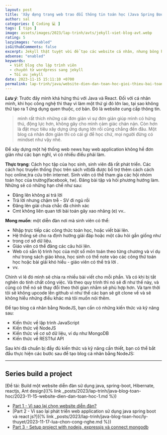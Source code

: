 ```yaml
---
layout: post
title: 'Xây dựng trang web trao đổi thông tin toán học (Java Spring Boot + React JS).'
author: sal
categories: [ Coding 💻 ]
tags: [ tips ]
image: assets/images/2023/lap-trinh/avts/jekyll-viet-blog-avt.webp
rating: 5
lazyimages: "enabled"
isGithubComments: false
excerpt: Jekyll thật tuyệt vời để tạo các website cá nhân, nhưng bông hồng nào mà chả có gai!. Bài viết này mình muốn hướng đến các bạn đã có hiểu biết về phát triển web. Các bạn beginer hay các bạn có nhu cầu làm một blog cá nhân có thể tham khảo để hiểu rõ ưu nhược điểm của Wordpress cũng như Jekyll
adsense: "enabled"
keywords:
  - Viết blog cho lập trình viên
  - chuyển từ wordpress sang jekyll
  - Tối ưu jekyll
date: 2023-11-15 15:11:10 +0700
permalink: lap-trinh/java/website-dien-dan-toan-hoc-gioi-thieu-bai-toan
---
```


**_Lưu ý_**: Trước đây mình khá hứng thú với Java và React. Đối với cá nhân mình, khi học công nghệ thì thay vì làm một thứ gì đó lớn lao, tại sao không thử tạo ra 1 ứng dụng quen thuộc, cơ bản. Đó là website cung cấp thông tin.

> mình rất thích những cái đơn giản vì sự đơn giản giúp mình có hứng thú, động lực hơn, không gây cho mình cảm giác chán nản. Còn hơn là đặt mục tiêu xây dựng ứng dụng lớn rồi cũng chẳng đến đâu. Một blog cá nhân đơn giản thì có cái gì để học chứ, mọi người đừng có mindset như vậy nhé.

Để xây dựng một hệ thống web news hay web application không hề đơn giản như các bạn nghĩ, vì có nhiều điều phải làm.

**Thực trạng**: Cách học tập của học sinh, sinh viên đã rất phát triển. Các cách học truyền
thống (học trên sách vở)đã được bổ trợ thêm cách cách học online,tra cứu trên
internet. Sinh viên có thể tham gia các hội nhóm toán học của trường(facebook,
tw). Đăng bài tập và hỏi phương hướng làm. Những sẽ có những hạn chế như
sau:

*   Đăng lên không ai trả lời
*   Trả lời nhưng chậm trễ - SV đi ngủ rồi
*    Đăng lên giải chưa chắc đã chính xác
*   Cmt không liên quan tới bài toán gây xao nhãng
    (e) vv..

**Mong muốn**: một diễn đàn nơi mà sinh viên có thể:

*   Nhập trực tiếp các công thức toán học, hoặc viết bài lên.
*   Hệ thống sẽ cho ra định hướng giải đáp hoặc một câu hỏi gần giống như
*   trong cơ sở dữ liệu.
*   Giáo viên có thể đăng các câu hỏi lên.
*   Web có sẵn lộ trình học của một số môn toán theo từng chương và ví
    dụ như trong sách giáo khoa, học sinh có thể note vào các công thứ toán
    học hoặc bài giải khó hiểu - giáo viên có thể trả lời .
*   vv.


Chính vì lẽ đó mình sẽ chia ra nhiều bài viết cho mỗi phần. Và có khi bị tắt nghẽn do tính chất công việc. Và theo quy trình thì nó sẽ đi như thế này, và cũng có thể nó sẽ thay đổi theo thời gian nhằm sẽ phù hợp hơn. Và tạm thời tôi sẽ không upcode lên github vì như thế các bạn sẽ git clone về và sẽ không hiểu nhứng điều khác mà tôi muốn nói thêm.

Để tạo blog cá nhân bằng NodeJS, bạn cần có những kiến thức và kỹ năng sau:

*   Kiến thức về lập trình JavaScript
*   Kiến thức về NodeJS
*   Kiến thức về cơ sở dữ liệu, ví dụ như MongoDB
*   Kiến thức về RESTful API

Sau khi đã chuẩn bị đầy đủ kiến thức và kỹ năng cần thiết, bạn có thể bắt đầu thực hiện các bước sau để tạo blog cá nhân bằng NodeJS:

<hr>

## Series build a project

[Đề tài: Build một website diễn đàn sử dụng java, spring-boot, Hibernate, reactjs, Ant design]({% link _posts/2023/lap-trinh/java-blog-toan-hoc/2023-11-15-website-dien-dan-toan-hoc-1.md %})

* [Part 1 - Vì sao lại chọn website diễn đàn?](https://anonystick.com/blog-developer/build-project-part-1-vi-sao-moi-developer-nen-co-mot-blog-2020041699661056.jsx)
* [Part 2 - Vì sao lại phát triển web application sử dụng java spring boot và react js?]({% link _posts/2023/lap-trinh/java-blog-toan-hoc/ly-thuyet/2023-11-17-lua-chon-cong-nghe.md %})
* [Part 3 - Setup project with nodejs, expressjs và connect mongodb](https://anonystick.com/blog-developer/part-3-setup-project-with-nodejs-expressjs-va-connect-mongodb-2020041716978656)

